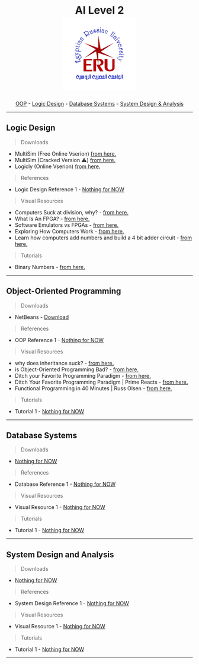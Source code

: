 <!--
If u can read this you will be as my enimes .
-->
<h1 align="center">
  AI Level 2 
  
  <br>
  <img src="https://raw.githubusercontent.com/ah2devio/ERU/refs/heads/main/_RES/eru_logo.jpeg" alt="ERU_Logo" width="200">
</h1>

<p align="center">
  <p align="center">
  <a href="#object-oriented-programming">OOP</a> - 
  <a href="#logic-design">Logic Design</a> - 
  <a href="#database-systems">Database Systems</a> - 
  <a href="#system-design-and-analysis">System Design & Analysis</a>
</p>
</p>

---

## Logic Design
> Downloads
- MultiSim (Free Online Vserion)  [from here.](https://www.multisim.com/)
- MultiSim (Cracked Version ⚠️)  [from here.](https://drive.google.com/drive/folders/1OUkwhMTZqtwZhFn6hd_GPYV6cKQ3O-4f?usp=sharing)
- Logicly (Online Vserion)  [from here.](https://logic.ly/demo/samples)

> References
- Logic Design Reference 1 - [Nothing for NOW]()

> Visual Resources
- Computers Suck at division, why? - [from here.](https://www.youtube.com/watch?v=ssDBqQ5f5_0)
- What Is An FPGA? - [from here.](https://www.youtube.com/watch?v=gUsHwi4M4xE)
- Software Emulators vs FPGAs - [from here.](https://www.youtube.com/watch?v=sMMiBEhnizE)
- Exploring How Computers Work - [from here.](https://www.youtube.com/watch?v=QZwneRb-zqA)
- Learn how computers add numbers and build a 4 bit adder circuit - [from here.](https://www.youtube.com/watch?v=wvJc9CZcvBc)
> Tutorials
- Binary Numbers - [from here.](https://www.electronics-tutorials.ws/binary/bin_1.html)

---

## Object-Oriented Programming
> Downloads
- NetBeans - [Download](https://netbeans.apache.org/front/main/download/nb23/)

> References
- OOP Reference 1 - [Nothing for NOW]()

> Visual Resources
- why does inheritance suck? - [from here.](https://youtu.be/aq365yzrTVE?si=2FWLMlmmgqBg5zGv)
- is Object-Oriented Programming Bad? - [from here.](https://youtu.be/QM1iUe6IofM?si=DlDLOzxLfMkeWGa3)
- Ditch your Favorite Programming Paradigm - [from here.](https://m.youtube.com/watch?v=UOkOA6W-vwc)
- Ditch Your Favorite Programming Paradigm | Prime Reacts - [from here.](https://www.youtube.com/watch?v=ZqD_sUWmmzQ)
- Functional Programming in 40 Minutes | Russ Olsen  - [from here.](https://www.youtube.com/watch?v=0if71HOyVjY)
> Tutorials
- Tutorial 1 - [Nothing for NOW]()

---

## Database Systems
> Downloads
- [Nothing for NOW]()

> References
- Database Reference 1 - [Nothing for NOW]()

> Visual Resources
- Visual Resource 1 - [Nothing for NOW]()

> Tutorials
- Tutorial 1 - [Nothing for NOW]()


---

## System Design and Analysis
> Downloads
- [Nothing for NOW]()

> References
- System Design Reference 1 - [Nothing for NOW]()

> Visual Resources
- Visual Resource 1 - [Nothing for NOW]()

> Tutorials
- Tutorial 1 - [Nothing for NOW]()

---
